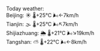 Today weather:  
Beijing: ☀️   🌡️+25°C 🌬️←7km/h  
Tianjin: 🌫  🌡️+25°C 🌬️↖7km/h  
Shijiazhuang: 🌦   🌡️+21°C 🌬️↘19km/h  
Tangshan: ⛅️  🌡️+22°C 🌬️←8km/h  

